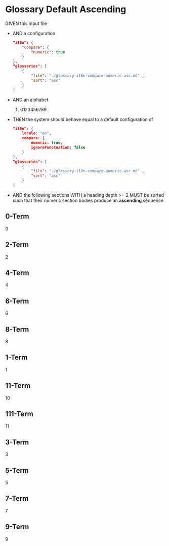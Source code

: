 # Glossary Default Ascending

GIVEN this input file

- AND a configuration

    ```json
    "i18n": {
        "compare": {
            "numeric": true
        }
    },
    "glossaries": [
        {
            "file": "./glossary-i18n-compare-numeric-asc.md" ,
            "sort": "asc"
        }
    ]
    ```

- AND an alphabet
  1. 0123456789

- THEN the system should behave equal to a default configuration of

    ```json
    "i18n": {
        locale: "en",
        compare: {
            numeric: true,
            ignorePunctuation: false
        }
    },
    "glossaries": [
        {
            "file": "./glossary-i18n-compare-numeric-asc.md" ,
            "sort": "asc"
        }
    ]
    ```

- AND the following sections WITH a heading depth >= 2 MUST be sorted such that their numeric section bodies produce an **ascending** sequence


## 0-Term

0

## 2-Term

2

## 4-Term

4

## 6-Term

6

## 8-Term

8

## 1-Term

1

## 11-Term

10

## 111-Term

11

## 3-Term

3

## 5-Term

5

## 7-Term

7

## 9-Term

9

